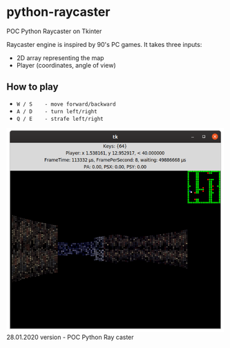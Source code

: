 # python-raycaster
POC Python Raycaster on Tkinter

Raycaster engine is inspired by 90's PC games. It takes three inputs: 
* 2D array representing the map 
* Player (coordinates, angle of view)

## How to play

* `W / S    - move forward/backward`
* `A / D    - turn left/right`
* `Q / E    - strafe left/right`

<img alt="Description" src="https://github.com/PavelVavruska/python-raycaster/blob/master/raycaster_20200128.png">
28.01.2020 version - POC Python Ray caster
